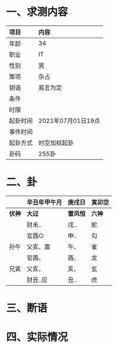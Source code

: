 # 一、求测内容
|项目|内容|
|:-|:-|
|年龄|34|
|职业|IT|
|性别|男|
|策项|杂占|
|钥语|易言为定|
|条件||
|时限||
|起卦时间|2021年07月01日19点|
|事件时间||
|起卦方式|时空加权起卦|
|卦码|255卦|

# 二、卦
||辛丑年甲午月|庚戌日|寅卯空|
|:-|:-|:-|:-|
|**伏神**|**大过**|**雷风恒**|**六神**|
||财未..|戌..|蛇|
||官酉○|申..|勾|
|孙午|父亥、震|午、|雀|
||官酉、|酉、|龙|
|兄寅|父亥、|亥、|玄|
||财丑..应|丑..|虎|


# 三、断语

# 四、实际情况